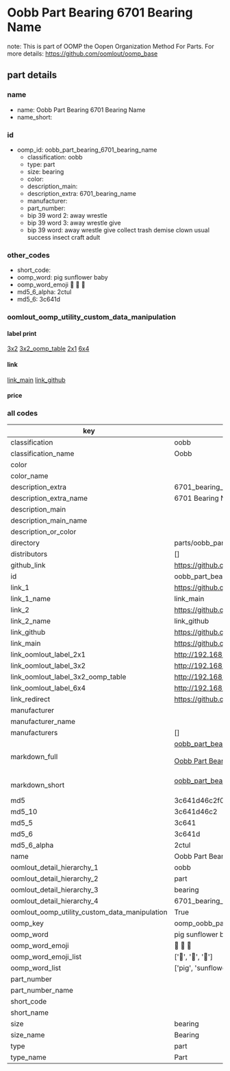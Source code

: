 # Oobb Part Bearing 6701 Bearing Name  

note: This is part of OOMP the Oopen Organization Method For Parts. For more details: https://github.com/oomlout/oomp_base

##  part details
  







### name
* name: Oobb Part Bearing 6701 Bearing Name
* name_short: 
### id
* oomp_id: oobb_part_bearing_6701_bearing_name
  * classification: oobb
  * type: part
  * size: bearing
  * color: 
  * description_main: 
  * description_extra: 6701_bearing_name
  * manufacturer: 
  * part_number: 
  * bip 39 word 2: away wrestle
  * bip 39 word 3: away wrestle give
  * bip 39 word: away wrestle give collect trash demise clown usual success insect craft adult

### other_codes
* short_code: 
* oomp_word: pig sunflower baby
* oomp_word_emoji :pig: :sunflower: :baby:
* md5_6_alpha: 2ctul
* md5_6: 3c641d






### oomlout_oomp_utility_custom_data_manipulation
#### label print
[3x2](http://192.168.1.245:1112/?label=oomp%202ctul)
[3x2_oomp_table](http://192.168.1.108:1112/?label=oomp%202ctul)
[2x1](http://192.168.1.242:1112/?label=oomp%202ctul)
[6x4](http://192.168.1.55:1112/?label=oomp%202ctul)    

#### link

[link_main](https://github.com/oomlout/oomlout_oomp_version_1_messy/tree/main/parts/oobb_part_bearing_6701_bearing_name) [link_github](https://github.com/oomlout/oomlout_oomp_version_1_messy/tree/main/parts/oobb_part_bearing_6701_bearing_name)                             

#### price







### all codes 
| key | value |  
| --- | --- |  
| classification | oobb |  
| classification_name | Oobb |  
| color |  |  
| color_name |  |  
| description_extra | 6701_bearing_name |  
| description_extra_name | 6701 Bearing Name |  
| description_main |  |  
| description_main_name |  |  
| description_or_color |   |  
| directory | parts/oobb_part_bearing_6701_bearing_name |  
| distributors | [] |  
| github_link | https://github.com/oomlout/oomlout_oomp_part_src/tree/main/parts/oobb_part_bearing_6701_bearing_name |  
| id | oobb_part_bearing_6701_bearing_name |  
| link_1 | https://github.com/oomlout/oomlout_oomp_version_1_messy/tree/main/parts/oobb_part_bearing_6701_bearing_name |  
| link_1_name | link_main |  
| link_2 | https://github.com/oomlout/oomlout_oomp_version_1_messy/tree/main/parts/oobb_part_bearing_6701_bearing_name |  
| link_2_name | link_github |  
| link_github | https://github.com/oomlout/oomlout_oomp_version_1_messy/tree/main/parts/oobb_part_bearing_6701_bearing_name |  
| link_main | https://github.com/oomlout/oomlout_oomp_version_1_messy/tree/main/parts/oobb_part_bearing_6701_bearing_name |  
| link_oomlout_label_2x1 | http://192.168.1.242:1112/?label=oomp%202ctul |  
| link_oomlout_label_3x2 | http://192.168.1.245:1112/?label=oomp%202ctul |  
| link_oomlout_label_3x2_oomp_table | http://192.168.1.108:1112/?label=oomp%202ctul |  
| link_oomlout_label_6x4 | http://192.168.1.55:1112/?label=oomp%202ctul |  
| link_redirect | https://github.com/oomlout/oomlout_oomp_version_1_messy/tree/main/parts/oobb_part_bearing_6701_bearing_name |  
| manufacturer |  |  
| manufacturer_name |  |  
| manufacturers | [] |  
| markdown_full | [oobb_part_bearing_6701_bearing_name](none)<br>[](none)<br>[Oobb Part Bearing 6701 Bearing Name](none)<br><br> |  
| markdown_short | [oobb_part_bearing_6701_bearing_name](none)<br><br> |  
| md5 | 3c641d46c2f02580e973b2d8c4ff9083 |  
| md5_10 | 3c641d46c2 |  
| md5_5 | 3c641 |  
| md5_6 | 3c641d |  
| md5_6_alpha | 2ctul |  
| name | Oobb Part Bearing 6701 Bearing Name |  
| oomlout_detail_hierarchy_1 | oobb |  
| oomlout_detail_hierarchy_2 | part |  
| oomlout_detail_hierarchy_3 | bearing |  
| oomlout_detail_hierarchy_4 | 6701_bearing_name |  
| oomlout_oomp_utility_custom_data_manipulation | True |  
| oomp_key | oomp_oobb_part_bearing_6701_bearing_name |  
| oomp_word | pig sunflower baby |  
| oomp_word_emoji | :pig: :sunflower: :baby: |  
| oomp_word_emoji_list | [':pig:', ':sunflower:', ':baby:'] |  
| oomp_word_list | ['pig', 'sunflower', 'baby'] |  
| part_number |  |  
| part_number_name |  |  
| short_code |  |  
| short_name |  |  
| size | bearing |  
| size_name | Bearing |  
| type | part |  
| type_name | Part |  
